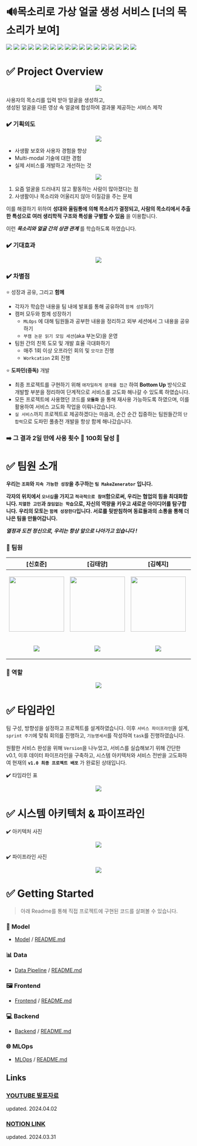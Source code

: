 

# 🔊목소리로 가상 얼굴 생성 서비스 [너의 목소리가 보여]
<img src="https://img.shields.io/badge/PyTorch-EE4C2C?style=for-the-badge&logo=PyTorch&logoColor=white"> <img src="https://img.shields.io/badge/Python-3776AB?style=for-the-badge&logo=Python&logoColor=white"> 
 <img src="https://img.shields.io/badge/opencv-5C3EE8?style=for-the-badge&logo=opencv&logoColor=white"> 
 <img src="https://img.shields.io/badge/mysql-4479A1?style=for-the-badge&logo=mysql&logoColor=white"> 
 <img src="https://img.shields.io/badge/github-181717?style=for-the-badge&logo=github&logoColor=white"> 
 <img src="https://img.shields.io/badge/git-F05032?style=for-the-badge&logo=git&logoColor=white">
 <img src="https://img.shields.io/badge/Docker-2496ED?style=for-the-badge&logo=Docker&logoColor=white">
  <img src="https://img.shields.io/badge/Flask-000000?style=for-the-badge&logo=Flask&logoColor=white">
  <img src="https://img.shields.io/badge/Prometheus-E6522C?style=for-the-badge&logo=Prometheus&logoColor=white">
  <img src="https://img.shields.io/badge/Grafana-F46800?style=for-the-badge&logo=Grafana&logoColor=white">
  <img src="https://img.shields.io/badge/NCP-03C75A?style=for-the-badge&logo=Naver&logoColor=white">
 <img src="https://img.shields.io/badge/RabbitMQ-FF6600?style=for-the-badge&logo=RabbitMQ&logoColor=white">
 <img src="https://img.shields.io/badge/Celery-37814A?style=for-the-badge&logo=Celery&logoColor=white">
<img src="https://img.shields.io/badge/minio-C72E49?style=for-the-badge&logo=minio&logoColor=white">
 <img src="https://img.shields.io/badge/amazonrds-527FFF?style=for-the-badge&logo=amazonrds&logoColor=white">
 <img src="https://img.shields.io/badge/svelte-FF3E00?style=for-the-badge&logo=svelte&logoColor=white">
 <img src="https://img.shields.io/badge/Linux-FCC624?style=for-the-badge&logo=Linux&logoColor=white">
  <img src="https://img.shields.io/badge/JavaScript-F7DF1E?style=for-the-badge&logo=JavaScript&logoColor=white">
 
# ✅ Project Overview
<p align="center"><img src="https://github.com/boostcampaitech6/level2-3-cv-finalproject-cv-08/assets/46400961/73b51b54-e7af-4268-a7e5-84458ecc3056" style="max-width: 100%; height: auto;"></p>

사용자의 목소리를 입력 받아 얼굴을 생성하고,  
생성된 얼굴을 다른 영상 속 얼굴에 합성하여 결과물 제공하는 서비스 제작
###  ✔️ 기획의도

<p align="center"><img src="https://github.com/boostcampaitech6/level2-3-cv-finalproject-cv-08/assets/46400961/af1a03ba-1bdd-4b3b-b2f7-502e29f82c58" style="max-width: 100%; height: auto;"></p>

- 사생활 보호와 사용자 경험을 향상
- Multi-modal 기술에 대한 경험
- 실제 서비스를 개발하고 개선하는 것

<p align="center"><img src="https://github.com/boostcampaitech6/level2-3-cv-finalproject-cv-08/assets/46400961/48ba55f8-ea8b-4850-b555-5c5f5335395c" style="max-width: 100%; height: auto;"></p>

1. 요즘 얼굴을 드러내지 않고 활동하는 사람이 많아졌다는 점
2. 사생활이나 목소리와 어울리지 않아 이질감을 주는 문제

이를 해결하기 위하여 **성대와 울림통에 의해 목소리가 결정되고, 사람의 목소리에서 추출한 특성으로 여러 생리학적 구조와 특성을 구별할 수 있음** 을 이용합니다.

이런 ***목소리와 얼굴 간의 상관 관계*** 를 학습하도록 하였습니다.

###  ✔️ 기대효과
<p align="center"><img src="https://github.com/boostcampaitech6/level2-3-cv-finalproject-cv-08/assets/46400961/dc734e1a-4867-4e28-b266-76daf1241c85" style="max-width: 100%; height: auto;"></p>

### ✔️ 차별점
⭐ 성장과 공유, 그리고 **함께**
- 각자가 학습한 내용을 팀 내에 발표를 통해 공유하여 `함께 성장`하기
- 캠퍼 모두와 함께 성장하기
    - `MLOps` 에 대해 팀원들과 공부한 내용을 정리하고 외부 세션에서 그 내용을 공유하기
    - `부캠 논문 읽기 모임 세션`(aka 부논모)을 운영
- 팀원 간의 친목 도모 및 개발 효율 극대화하기
    - 매주 1회 이상 오프라인 회의 및 `모각코` 진행
    - `Workcation` 2회 진행

⭐ **도파민(중독)** 개발
- 최종 프로젝트를 구현하기 위해 `애자일하게 문제를 접근` 하여 **Bottom Up** 방식으로 개발할 부분을 정리하여 단계적으로 서비스를 고도화 해나갈 수 있도록 하였습니다.
- 모든 프로젝트에 사용했던 코드를 **`모듈화`** 을 통해 재사용 가능하도록 하였으며, 이를 활용하여 서비스 고도화 작업을 이뤄나갔습니다.
- `실 서비스`까지 프로젝트로 제공하겠다는 마음과, 순간 순간 집중하는 팀원들간의 `단합력`으로 도파민 풀충전 개발을 항상 함께 해나갔습니다.
### ➡️ 그 결과 **2일 만에 사용 횟수 🌟 100회** 달성 🌟

# ✅ 팀원 소개
**우리는 `조화`와 `지속 가능한 성장`을 추구하는 `팀 MakeZenerator` 입니다.**

**각자의 위치에서 `오너십`을 가지고 `적극적으로 참여`함으로써, 우리는 협업의 힘을 최대화합니다. `치열한 고민`과 `끊임없는 학습`으로, 자신의 역량을 키우고 새로운 아이디어를 탐구합니다.** **우리의 모토는 `함께 성장한다`입니다. 서로를 뒷받침하며 동료들과의 소통을 통해 더 나은 팀을 만들어갑니다.**

***열정과 도전 정신으로, 우리는 항상 앞으로 나아가고 있습니다 !***

### 👥 팀원 
| [신호준] | [김태양]| [김혜지] | [정소윤] | [성주희] | [임서현] |
|--|--|--|--|--|--|
|<p align="center"><img src="https://github.com/boostcampaitech6/level2-3-cv-finalproject-cv-08/assets/46400961/46462e68-25ee-4b9e-ba55-c1d47be9d965" height="150px" width="150px"></p>|<p align="center"><img src="https://github.com/boostcampaitech6/level2-3-cv-finalproject-cv-08/assets/46400961/e300980a-b7e7-4d3d-96d6-680804a1554d" height="150px" width="150px"></p>|<p align="center"><img src="https://github.com/boostcampaitech6/level2-3-cv-finalproject-cv-08/assets/46400961/7392ccf4-afc4-4936-8003-621f277ec158" height="150px" width="150px"></p>|<p align="center"><img src="https://github.com/boostcampaitech6/level2-3-cv-finalproject-cv-08/assets/46400961/223e0b57-bf61-4035-bf98-0712cb7f3dd0" height="150px" width="150px"></p>|<p align="center"><img src="https://github.com/boostcampaitech6/level2-3-cv-finalproject-cv-08/assets/46400961/f90e6806-2048-4321-8bc2-b088e4a6aaf2" height="150px" width="150px"></p>|<p align="center"><img src="https://github.com/boostcampaitech6/level2-3-cv-finalproject-cv-08/assets/46400961/21e2dcd9-c982-4695-a640-0770da6694bf" height="150px" width="150px"></p>
|<p align='center'>[<img src="https://img.shields.io/badge/github-181717?style=for-the-badge&logo=github&logoColor=white">](https://github.com/internationalwe)</p>|<p align='center'>[<img src="https://img.shields.io/badge/github-181717?style=for-the-badge&logo=github&logoColor=white">](https://github.com/taeyang916)</p>|<p align='center'>[<img src="https://img.shields.io/badge/github-181717?style=for-the-badge&logo=github&logoColor=white">](https://github.com/carboxaminoo)</p>|<p align='center'>[<img src="https://img.shields.io/badge/github-181717?style=for-the-badge&logo=github&logoColor=white">](https://github.com/soyoonjeong)</p>|<p align='center'>[<img src="https://img.shields.io/badge/github-181717?style=for-the-badge&logo=github&logoColor=white">](https://github.com/jouhy)</p>|<p align='center'>[<img src="https://img.shields.io/badge/github-181717?style=for-the-badge&logo=github&logoColor=white">](https://github.com/dlatjgus0612)</p>|

### 👥 역할 
<p align="center"><img src="https://github.com/boostcampaitech6/level2-3-cv-finalproject-cv-08/assets/46400961/f2bb09f6-53d8-46f9-9728-d271778bdd1d" style="max-width: 100%; height: auto;"></p>

# ✅ 타임라인 
팀 구성, 방향성을 설정하고 프로젝트를 설계하였습니다. 이후 `서비스 파이프라인`을 설계,  `sprint 주기`에 맞춰 회의를 진행하고, `기능명세서`를 작성하여 `task`를 진행하였습니다.

원활한 서비스 완성을 위해 `Version`을 나누었고, 
서비스를  실습해보기  위해  간단한 v0.1,
이후  데이터 파이프라인을 구축하고, 시스템 아키텍처와 서비스 전반을 고도화하여 현재의 **`v1.0 최종 프로젝트 배포`** 가 완료된 상태입니다.

✔️ 타임라인 표 
<p align="center"><img src="https://github.com/boostcampaitech6/level2-3-cv-finalproject-cv-08/assets/46400961/fcde2215-042c-48ea-983b-0e570fffa8d4" style="max-width: 100%; height: auto;"></p>

# ✅ 시스템 아키텍처 & 파이프라인

✔️ 아키텍처 사진
<p align="center"><img src="https://github.com/boostcampaitech6/level2-3-cv-finalproject-cv-08/assets/46400961/1722531e-4ebe-4f57-bf0d-08b6dc80c0ea" style="max-width: 100%; height: auto;"></p>

✔️ 파이프라인 사진
<p align="center"><img src="https://github.com/boostcampaitech6/level2-3-cv-finalproject-cv-08/assets/46400961/538e368d-83ef-43a6-8aca-87826dee824e" style="max-width: 100%; height: auto;"></p>

# ✅ Getting Started
> 아래 Readme를 통해 직접 프로젝트에 구현된 코드를 살펴볼 수 있습니다.

### 💫 Model
-   [Model](https://github.com/boostcampaitech6/level2-3-cv-finalproject-cv-08/tree/main/modeling)  /  [README.md](https://github.com/boostcampaitech6/level2-3-cv-finalproject-cv-08/tree/main/modeling/README.md)

### 📊 Data
-   [Data Pipeline](https://github.com/boostcampaitech6/level2-3-cv-finalproject-cv-08/tree/main/data)  /  [README.md](https://github.com/boostcampaitech6/level2-3-cv-finalproject-cv-08/tree/main/data/README.md)

### 🖼️ Frontend
-   [Frontend](https://github.com/boostcampaitech6/level2-3-cv-finalproject-cv-08/tree/main/frontend)  /  [README.md](https://github.com/boostcampaitech6/level2-3-cv-finalproject-cv-08/tree/main/frontend/README.md)

### 💻 Backend
-   [Backend](https://github.com/boostcampaitech6/level2-3-cv-finalproject-cv-08/tree/main/backend)  /  [README.md](https://github.com/boostcampaitech6/level2-3-cv-finalproject-cv-08/tree/main/backend/README.md)

### 🌐 MLOps
-   [MLOps](https://github.com/boostcampaitech6/level2-3-cv-finalproject-cv-08/tree/main/mlops)  /  [README.md](https://github.com/boostcampaitech6/level2-3-cv-finalproject-cv-08/tree/main/mlops/README.md)

## Links
### [YOUTUBE 발표자료](https://youtu.be/VJL6UQUTKrY?si=ZEs1L4BqvAnHlwvh) 
updated. 2024.04.02
### [NOTION LINK](https://truealex.notion.site/CV-08-d7987f38c09f470aababdedd822e96ca?pvs=4)
updated. 2024.03.31
